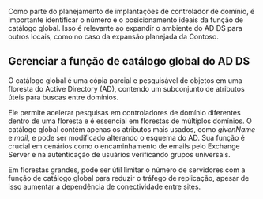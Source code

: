 Como parte do planejamento de implantações de controlador de domínio, é importante identificar o número e o posicionamento ideais da função de catálogo global. Isso é relevante ao expandir o ambiente do AD DS para outros locais, como no caso da expansão planejada da Contoso.

## Gerenciar a função de catálogo global do AD DS
O catálogo global é uma cópia parcial e pesquisável de objetos em uma floresta do Active Directory (AD), contendo um subconjunto de atributos úteis para buscas entre domínios.

Ele permite acelerar pesquisas em controladores de domínio diferentes dentro de uma floresta e é essencial em florestas de múltiplos domínios. O catálogo global contém apenas os atributos mais usados, como *givenName* e *mail*, e pode ser modificado alterando o esquema do AD. Sua função é crucial em cenários como o encaminhamento de emails pelo Exchange Server e na autenticação de usuários verificando grupos universais.

Em florestas grandes, pode ser útil limitar o número de servidores com a função de catálogo global para reduzir o tráfego de replicação, apesar de isso aumentar a dependência de conectividade entre sites.